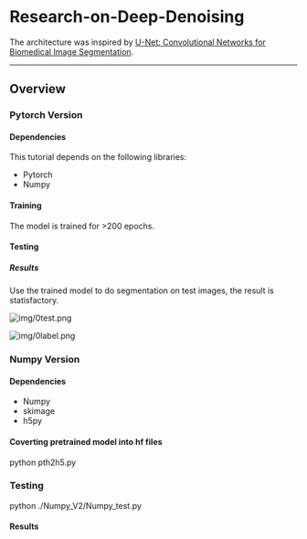 # Research-on-Deep-Denoising

The architecture was inspired by [U-Net: Convolutional Networks for Biomedical Image Segmentation](http://lmb.informatik.uni-freiburg.de/people/ronneber/u-net/).

---

## Overview

### Pytorch Version
#### Dependencies

This tutorial depends on the following libraries:

* Pytorch
* Numpy

#### Training

The model is trained for >200 epochs.

#### Testing



##### Results

Use the trained model to do segmentation on test images, the result is statisfactory.

![img/0test.png](img/0test.png)

![img/0label.png](img/0label.png)

### Numpy Version
#### Dependencies
* Numpy
* skimage
* h5py

#### Coverting pretrained model into hf files
python pth2h5.py

### Testing
python ./Numpy_V2/Numpy_test.py

#### Results
